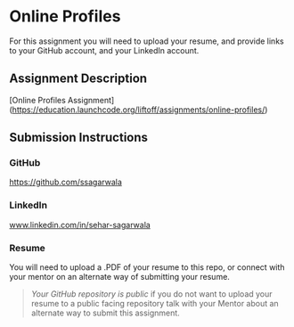 # Online Profiles
For this assignment you will need to upload your resume,
and provide links to your GitHub account, and your LinkedIn account.

## Assignment Description
[Online Profiles Assignment]
(https://education.launchcode.org/liftoff/assignments/online-profiles/)

## Submission Instructions

### GitHub
https://github.com/ssagarwala

### LinkedIn
www.linkedin.com/in/sehar-sagarwala

### Resume
You will need to upload a .PDF of your resume to this repo,
 or connect with your mentor on an alternate way of submitting your resume.

> *Your GitHub repository is public* if you do not want to upload your resume to a
public facing repository talk with your
Mentor about an alternate way to submit this assignment.